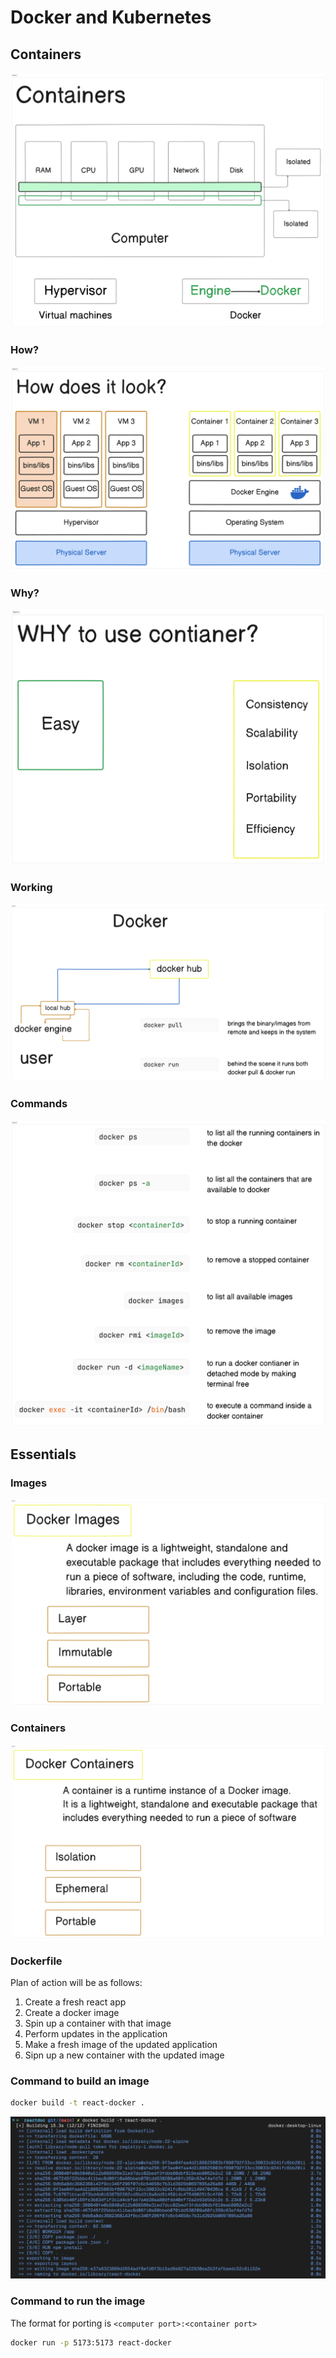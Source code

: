 # Docker and Kubernetes

## Containers

![containers](./01-containers/docker%20containers.png)

### How?

![under the hood](./01-containers/under%20the%20hood%20docker.png)

### Why?

![why](./01-containers/why%20to%20use.png)

### Working

![working](./01-containers/docker%20working.png)

### Commands

![commands](./01-containers/docker%20commands.png)

## Essentials

### Images

![images](./02-essentials/docker%20images.png)

### Containers

![containers](./02-essentials/docker%20containers.png)

### Dockerfile

Plan of action will be as follows:

1. Create a fresh react app
2. Create a docker image
3. Spin up a container with that image
4. Perform updates in the application
5. Make a fresh image of the updated application
6. Sipn up a new container with the updated image

### Command to build an image

```bash
docker build -t react-docker .
```

![docker file logs](./02-essentials/docker%20file%20logs.png)

### Command to run the image

The format for porting is `<computer port>:<container port>`

```bash
docker run -p 5173:5173 react-docker
```
